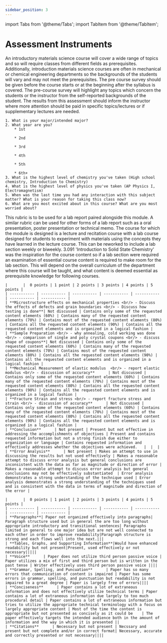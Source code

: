 ```yaml
---
sidebar_position: 3
---
```


import Tabs from '@theme/Tabs';
import TabItem from '@theme/TabItem';

# Assessment Instruments



<Tabs>
  <TabItem value="survey" label="Survey" default>
    An introductory materials science course will cover a wide range of topics and so will require classes from different fields as prerequisites. Additionally, introduction materials science courses are often in mechanical or chemical engineering departments so the backgrounds of the students will vary and may not meet the prerequisites. The pre course survey should be given before the course starts or at the beginning after the syllabus is covered. The pre-course survey will highlight any topics which concern the students or the instructor from the self-reported backgrounds of the student. The results from this assessment should inform the instructor where more attention should be paid in specific topics/lectures or if supplementary lectures are needed.

    1. What is your major/intended major?
    2. What year are you?
        * 1st
        
        * 2nd 
        
        * 3rd
        
        * 4th
        
        * 5th
        
        * 6th+
    3. What is the highest level of chemistry you've taken (High school chemistry, Introduction to Chemistry)
    4. What is the highest level of physics you've taken (AP Physics I, Electromagnetism)
    5. When was the last time you had any interaction with this subject matter? What is your reason for taking this class now?
    6. What are you most excited about in this course? What are you most worried about?

  </TabItem>
  <TabItem value="rubric" label="Rubric">
    This rubric is to be used for a lab report paired alongside this module. A similar rubric can be used for other forms of a lab report such as a oral presentation, poster presentation or technical memo. The course for which the module is designed is a lecture and recitation course with a lab course designed for students to experiment with materials using the concepts they have learned in the lecture course. This can be reworked to include a lab section weekly or biweekly. 3.091 'Introduction to Solid State Chemistry' was the inspiration for the course content so if a lab section were required an examination of essential course content is required to make room for the lab section. This will depend on the overall curriculum of the department where this course will be taught, and what content is deemed essential as prerequisite knowledge for following courses.


    |       |  0 points | 1 point | 2 points | 3 points | 4 points | 5 points |
    | ----------- | ----------- | ----------- | ----------- | ----------- | ----------- | ----------- |
    | **Microstructure effects on mechanical properties <br/> - Discuss the effects of defects and grain boundaries <br/> - Discuss how testing is done**| Not discussed | Contains only some of the requested content elements (60%) | Contains many of the requested content elements (70%) | Contains most of the requested content elements (80%) | Contains all the requested content elements (90%) | Contains all the requested content elements and is organized in a logical fashion |
    | **Sample Preparation <br/> - why annealing, cold working was done <br/> - comparison of single and poly crystal coupons <br/> - discuss shape of coupons**| Not discussed | Contains only some of the requested content elements (60%) | Contains many of the requested content elements (70%) | Contains most of the requested content elements (80%) | Contains all the requested content elements (90%) | Contains all the requested content elements and is organized in a logical fashion |
    | **Mechanical Measurement of elastic modulus  <br/> - report elastic modulus <br/> - discussion of accuracy**      | Not discussed | Contains only some of the requested content elements (60%) | Contains many of the requested content elements (70%) | Contains most of the requested content elements (80%) | Contains all the requested content elements (90%) | Contains all the requested content elements and is organized in a logical fashion |
    | **Fracture Strain and stress <br/> - report fracture stress and strain <br/> - discussion of accuracy**      | Not discussed | Contains only some of the requested content elements (60%) | Contains many of the requested content elements (70%) | Contains most of the requested content elements (80%) | Contains all the requested content elements (90%) | Contains all the requested content elements and is organized in a logical fashion |
    | **Conclusion**      | Not present | Present but not effective in addressing the accomplishments of objectives | Present and contains requested information but not a strong finish due either to organization or language | Contains requested information and effectively addresses whether the objectives were achieved.   |  |  |
    | **Error Analysis**      | Not present | Makes an attempt to use in discussing the results but not used effectively | Makes a reasonable attempt to discuss error analysis but general conclusions are inconsistent with the data as far as magnitude or direction of error | Makes a reasonable attempt to discuss error analysis but general conclusions may not be effectively substantiated  | Error analysis demonstrates a strong understanding of the technique used | Error analysis demonstrates a strong understanding of the techniques used and is consistent with the data in terms of magnitude and direction of the error |

    |       |  0 points | 1 point | 2 points | 3 points | 4 points | 5 points |
    | ----------- | ----------- | ----------- | ----------- | ----------- | ----------- | ----------- |
    | **Paragraphs**| Paper not organized effectively into paragraphs| Paragraph structure used but in general the are too long without appropriate introductory and transitional sentences| Paragraphs limited in general to one major idea but are not well connected to each other in order to improve readability|Paragraph structure is strong and each flows well into the next.|||
    | **Tables, Graphs, and Supporting Information**|Would have enhanced readability but not present|Present, used effectively or not necessary|||||
    | **Voice**      | Paper does not utilize third person passive voice | Paper utilizes a mix of first and third person but is written in the past tense | Writer effectively uses third person passive voice ||||
    | **Grammar, Spelling, and Puncuation**      | Paper has so many errors that communication of content is impaired | Paper has some errors in grammar, spelling, and punctuation but readability is not impaired to a great degree | Paper is largely free of errors||||
    | **Conciseness**      | Paper contains a lot of extraneous information and does not effectively utilize technical terms | Paper contains a lot of extraneous information due largely to too much procedural detail | Paper contains a lot of extraneous information but tries to utilize the appropriate technical terminology with a focus on largely appropriate content | Most of the time the content is appropriate but not presented as concisely as it could be    | The paper effectively targets the intended audience both in the amount of information and the way in which it is presented ||
    | **Citations**      | Necessary but not present | Necssary and present but not complete and/or in correct format| Necessary, accurate and correctly presented or not necessary||||
  </TabItem>
</Tabs>